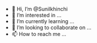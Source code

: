 - 👋 Hi, I’m @Sunilkhinchi
- 👀 I’m interested in ...
- 🌱 I’m currently learning ...
- 💞️ I’m looking to collaborate on ...
- 📫 How to reach me ...

<!---
Sunilkhinchi/Sunilkhinchi is a ✨ special ✨ repository because its `README.md` (this file) appears on your GitHub profile.
You can click the Preview link to take a look at your changes.
--->
